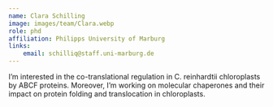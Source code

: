 ```yaml
---
name: Clara Schilling
image: images/team/Clara.webp
role: phd
affiliation: Philipps University of Marburg
links:
    email: schilliq@staff.uni-marburg.de
---
```


I’m interested in the co-translational regulation in C. reinhardtii chloroplasts by ABCF proteins. Moreover, I’m working on molecular chaperones and their impact on protein folding and translocation in chloroplasts. 
